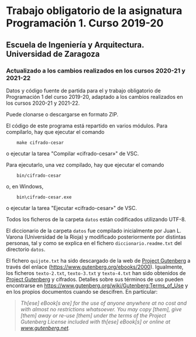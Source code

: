 # Trabajo obligatorio de la asignatura Programación 1. Curso 2019-20

## Escuela de Ingeniería y Arquitectura. Universidad de Zaragoza

### Actualizado a los cambios realizados en los cursos 2020-21 y 2021-22

Datos y código fuente de partida para el y trabajo obligatorio de Programación 1 del curso 2019-20, adaptado a los cambios realizados en los cursos 2020-21 y 2021-22.

Puede clonarse o descargarse en formato ZIP.

El código de este programa está repartido en varios módulos.
Para compilarlo, hay que ejecutar el comando
```
    make cifrado-cesar
```
o ejecutar la tarea "Compilar «cifrado-cesar»" de VSC.

Para ejecutarlo, una vez compilado, hay que ejecutar el comando
```
    bin/cifrado-cesar
```
o, en Windows,
```
    bin\cifrado-cesar.exe
```
o ejecutar la tarea "Ejecutar «cifrado-cesar»" de VSC.


Todos los ficheros de la carpeta ``datos`` están codificados utilizando UTF-8. 

El diccionario de la carpeta ``datos`` fue compilado inicialmente por Juan L. Varona (Universidad de la Rioja) y modificado posteriormente por distintas personas, tal y como se explica en el fichero ``diccionario.readme.txt`` del directorio ``datos``.

El fichero ``quijote.txt`` ha sido descargado de la web de [Project Gutenberg](https://www.gutenberg.org/) a través del enlace (https://www.gutenberg.org/ebooks/2000). Igualmente, los ficheros ``texto-2.txt``, ``texto-3.txt`` y ``texto-4.txt`` han sido obtenidos de [Project Gutenberg](https://www.gutenberg.org/) y cifrados. Detalles sobre sus términos de uso pueden encontrarse en https://www.gutenberg.org/wiki/Gutenberg:Terms_of_Use y en los propios documentos cuando se descifren. En particular:

> _Th[ese] eBook[s are] for the use of anyone anywhere at no cost and with
> almost no restrictions whatsoever.  You may copy [them], give [them] away or
> re-use [them] under the terms of the Project Gutenberg License included
> with th[ese] eBook[s] or online at www.gutenberg.net._
